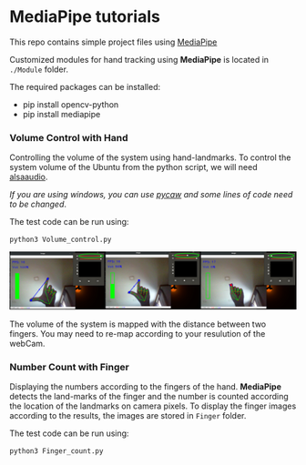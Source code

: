 # MediaPipe tutorials
This repo contains simple project files using [MediaPipe](https://google.github.io/mediapipe/)

Customized modules for hand tracking using **MediaPipe** is located in `./Module` folder.

The required packages can be installed:
- pip install opencv-python
- pip install mediapipe

### Volume Control with Hand
Controlling the volume of the system using hand-landmarks. To control the system volume of the Ubuntu from the python script, we will need [alsaaudio](https://pypi.org/project/pyalsaaudio/). 

*If you are using windows, you can use [pycaw](https://github.com/AndreMiras/pycaw) and some lines of code need to be changed*. 

The test code can be run using:
```
python3 Volume_control.py
```
![Volume Control with MediaPipe](Volume_control_test.png)

The volume of the system is mapped with the distance between two fingers. You may need to re-map according to your resulution of the webCam.

### Number Count with Finger
Displaying the numbers according to the fingers of the hand. **MediaPipe** detects the land-marks of the finger and the number is counted according the location of the landmarks on camera pixels. To display the finger images according to the results, the images are stored in `Finger` folder.

The test code can be run using:
```
python3 Finger_count.py
```